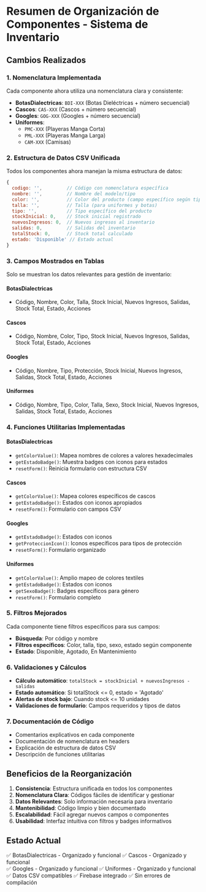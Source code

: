 # Resumen de Organización de Componentes - Sistema de Inventario

## Cambios Realizados

### 1. Nomenclatura Implementada
Cada componente ahora utiliza una nomenclatura clara y consistente:

- **BotasDialectricas**: `BDI-XXX` (Botas Dieléctricas + número secuencial)
- **Cascos**: `CAS-XXX` (Cascos + número secuencial)  
- **Googles**: `GOG-XXX` (Googles + número secuencial)
- **Uniformes**: 
  - `PMC-XXX` (Playeras Manga Corta)
  - `PML-XXX` (Playeras Manga Larga)
  - `CAM-XXX` (Camisas)

### 2. Estructura de Datos CSV Unificada
Todos los componentes ahora manejan la misma estructura de datos:

```javascript
{
  codigo: '',         // Código con nomenclatura específica
  nombre: '',         // Nombre del modelo/tipo
  color: '',          // Color del producto (campo específico según tipo)
  talla: '',          // Talla (para uniformes y botas)
  tipo: '',           // Tipo específico del producto
  stockInicial: 0,    // Stock inicial registrado
  nuevosIngresos: 0,  // Nuevos ingresos al inventario
  salidas: 0,         // Salidas del inventario
  totalStock: 0,      // Stock total calculado
  estado: 'Disponible' // Estado actual
}
```

### 3. Campos Mostrados en Tablas
Solo se muestran los datos relevantes para gestión de inventario:

#### BotasDialectricas
- Código, Nombre, Color, Talla, Stock Inicial, Nuevos Ingresos, Salidas, Stock Total, Estado, Acciones

#### Cascos  
- Código, Nombre, Color, Tipo, Stock Inicial, Nuevos Ingresos, Salidas, Stock Total, Estado, Acciones

#### Googles
- Código, Nombre, Tipo, Protección, Stock Inicial, Nuevos Ingresos, Salidas, Stock Total, Estado, Acciones

#### Uniformes
- Código, Nombre, Tipo, Color, Talla, Sexo, Stock Inicial, Nuevos Ingresos, Salidas, Stock Total, Estado, Acciones

### 4. Funciones Utilitarias Implementadas

#### BotasDialectricas
- `getColorValue()`: Mapea nombres de colores a valores hexadecimales
- `getEstadoBadge()`: Muestra badges con iconos para estados
- `resetForm()`: Reinicia formulario con estructura CSV

#### Cascos
- `getColorValue()`: Mapea colores específicos de cascos
- `getEstadoBadge()`: Estados con iconos apropiados
- `resetForm()`: Formulario con campos CSV

#### Googles  
- `getEstadoBadge()`: Estados con iconos
- `getProteccionIcon()`: Iconos específicos para tipos de protección
- `resetForm()`: Formulario organizado

#### Uniformes
- `getColorValue()`: Amplio mapeo de colores textiles
- `getEstadoBadge()`: Estados con iconos
- `getSexoBadge()`: Badges específicos para género
- `resetForm()`: Formulario completo

### 5. Filtros Mejorados
Cada componente tiene filtros específicos para sus campos:
- **Búsqueda**: Por código y nombre
- **Filtros específicos**: Color, talla, tipo, sexo, estado según componente
- **Estado**: Disponible, Agotado, En Mantenimiento

### 6. Validaciones y Cálculos
- **Cálculo automático**: `totalStock = stockInicial + nuevosIngresos - salidas`
- **Estado automático**: Si totalStock <= 0, estado = 'Agotado'
- **Alertas de stock bajo**: Cuando stock <= 10 unidades
- **Validaciones de formulario**: Campos requeridos y tipos de datos

### 7. Documentación de Código
- Comentarios explicativos en cada componente
- Documentación de nomenclatura en headers
- Explicación de estructura de datos CSV
- Descripción de funciones utilitarias

## Beneficios de la Reorganización

1. **Consistencia**: Estructura unificada en todos los componentes
2. **Nomenclatura Clara**: Códigos fáciles de identificar y gestionar
3. **Datos Relevantes**: Solo información necesaria para inventario
4. **Mantenibilidad**: Código limpio y bien documentado
5. **Escalabilidad**: Fácil agregar nuevos campos o componentes
6. **Usabilidad**: Interfaz intuitiva con filtros y badges informativos

## Estado Actual
✅ BotasDialectricas - Organizado y funcional
✅ Cascos - Organizado y funcional  
✅ Googles - Organizado y funcional
✅ Uniformes - Organizado y funcional
✅ Datos CSV compatibles
✅ Firebase integrado
✅ Sin errores de compilación
